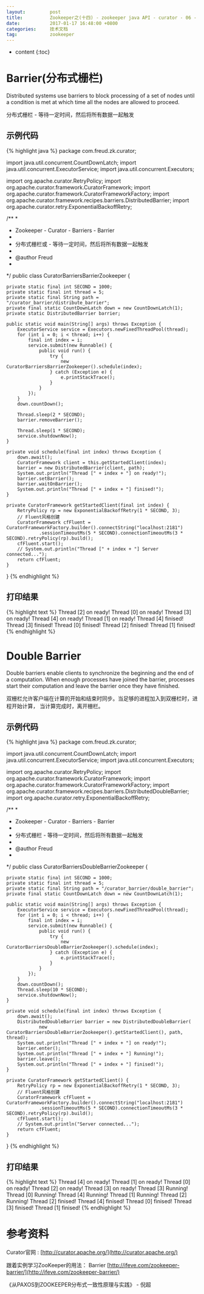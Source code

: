 ```yaml
---
layout:			post
title:			Zookeeper之(十四) - zookeeper java API - curator - 06 - barrier
date:			2017-01-17 16:48:00 +0800
categories:		技术文档
tag:			zookeeper
---
```


* content
{:toc}


Barrier(分布式栅栏)
=====================

Distributed systems use barriers to block processing of a set of nodes until a condition is met at which time all the nodes are allowed to proceed.

分布式栅栏 - 等待一定时间，然后将所有数据一起触发

示例代码
---------------------

{% highlight java %}
package com.freud.zk.curator;

import java.util.concurrent.CountDownLatch;
import java.util.concurrent.ExecutorService;
import java.util.concurrent.Executors;

import org.apache.curator.RetryPolicy;
import org.apache.curator.framework.CuratorFramework;
import org.apache.curator.framework.CuratorFrameworkFactory;
import org.apache.curator.framework.recipes.barriers.DistributedBarrier;
import org.apache.curator.retry.ExponentialBackoffRetry;

/**
 * 
 * Zookeeper - Curator - Barriers - Barrier
 * 
 * 分布式栅栏或 - 等待一定时间，然后将所有数据一起触发
 * 
 * @author Freud
 *
 */
public class CuratorBarriersBarrierZookeeper {

	private static final int SECOND = 1000;
	private static final int thread = 5;
	private static final String path = "/curator_barrier/distribute_barrier";
	private final static CountDownLatch down = new CountDownLatch(1);
	private static DistributedBarrier barrier;

	public static void main(String[] args) throws Exception {
		ExecutorService service = Executors.newFixedThreadPool(thread);
		for (int i = 0; i < thread; i++) {
			final int index = i;
			service.submit(new Runnable() {
				public void run() {
					try {
						new CuratorBarriersBarrierZookeeper().schedule(index);
					} catch (Exception e) {
						e.printStackTrace();
					}
				}
			});
		}
		down.countDown();

		Thread.sleep(2 * SECOND);
		barrier.removeBarrier();

		Thread.sleep(1 * SECOND);
		service.shutdownNow();
	}

	private void schedule(final int index) throws Exception {
		down.await();
		CuratorFramework client = this.getStartedClient(index);
		barrier = new DistributedBarrier(client, path);
		System.out.println("Thread [" + index + "] on ready!");
		barrier.setBarrier();
		barrier.waitOnBarrier();
		System.out.println("Thread [" + index + "] finised!");
	}

	private CuratorFramework getStartedClient(final int index) {
		RetryPolicy rp = new ExponentialBackoffRetry(1 * SECOND, 3);
		// Fluent风格创建
		CuratorFramework cfFluent = CuratorFrameworkFactory.builder().connectString("localhost:2181")
				.sessionTimeoutMs(5 * SECOND).connectionTimeoutMs(3 * SECOND).retryPolicy(rp).build();
		cfFluent.start();
		// System.out.println("Thread [" + index + "] Server connected...");
		return cfFluent;
	}
}
{% endhighlight %}

打印结果
---------------------

{% highlight text %}
Thread [2] on ready!
Thread [0] on ready!
Thread [3] on ready!
Thread [4] on ready!
Thread [1] on ready!
Thread [4] finised!
Thread [3] finised!
Thread [0] finised!
Thread [2] finised!
Thread [1] finised!
{% endhighlight %}


Double Barrier
=====================

Double barriers enable clients to synchronize the beginning and the end of a computation. When enough processes have joined the barrier, processes start their computation and leave the barrier once they have finished.

双栅栏允许客户端在计算的开始和结束时同步。当足够的进程加入到双栅栏时，进程开始计算， 当计算完成时，离开栅栏。 

示例代码
---------------------

{% highlight java %}
package com.freud.zk.curator;

import java.util.concurrent.CountDownLatch;
import java.util.concurrent.ExecutorService;
import java.util.concurrent.Executors;

import org.apache.curator.RetryPolicy;
import org.apache.curator.framework.CuratorFramework;
import org.apache.curator.framework.CuratorFrameworkFactory;
import org.apache.curator.framework.recipes.barriers.DistributedDoubleBarrier;
import org.apache.curator.retry.ExponentialBackoffRetry;

/**
 * 
 * Zookeeper - Curator - Barriers - Barrier
 * 
 * 分布式栅栏 - 等待一定时间，然后将所有数据一起触发
 * 
 * @author Freud
 *
 */
public class CuratorBarriersDoubleBarrierZookeeper {

	private static final int SECOND = 1000;
	private static final int thread = 5;
	private static final String path = "/curator_barrier/double_barrier";
	private final static CountDownLatch down = new CountDownLatch(1);

	public static void main(String[] args) throws Exception {
		ExecutorService service = Executors.newFixedThreadPool(thread);
		for (int i = 0; i < thread; i++) {
			final int index = i;
			service.submit(new Runnable() {
				public void run() {
					try {
						new CuratorBarriersDoubleBarrierZookeeper().schedule(index);
					} catch (Exception e) {
						e.printStackTrace();
					}
				}
			});
		}
		down.countDown();
		Thread.sleep(10 * SECOND);
		service.shutdownNow();
	}

	private void schedule(final int index) throws Exception {
		down.await();
		DistributedDoubleBarrier barrier = new DistributedDoubleBarrier(
				new CuratorBarriersDoubleBarrierZookeeper().getStartedClient(), path, thread);
		System.out.println("Thread [" + index + "] on ready!");
		barrier.enter();
		System.out.println("Thread [" + index + "] Running!");
		barrier.leave();
		System.out.println("Thread [" + index + "] finised!");
	}

	private CuratorFramework getStartedClient() {
		RetryPolicy rp = new ExponentialBackoffRetry(1 * SECOND, 3);
		// Fluent风格创建
		CuratorFramework cfFluent = CuratorFrameworkFactory.builder().connectString("localhost:2181")
				.sessionTimeoutMs(5 * SECOND).connectionTimeoutMs(3 * SECOND).retryPolicy(rp).build();
		cfFluent.start();
		// System.out.println("Server connected...");
		return cfFluent;
	}
}
{% endhighlight %}

打印结果
---------------------

{% highlight text %}
Thread [4] on ready!
Thread [1] on ready!
Thread [0] on ready!
Thread [2] on ready!
Thread [3] on ready!
Thread [3] Running!
Thread [0] Running!
Thread [4] Running!
Thread [1] Running!
Thread [2] Running!
Thread [2] finised!
Thread [4] finised!
Thread [0] finised!
Thread [3] finised!
Thread [1] finised!
{% endhighlight %}


参考资料
=====================

Curator官网 : [http://curator.apache.org/](http://curator.apache.org/)

跟着实例学习ZooKeeper的用法： Barrier [http://ifeve.com/zookeeper-barrier/](http://ifeve.com/zookeeper-barrier/)

《从PAXOS到ZOOKEEPER分布式一致性原理与实践》 - 倪超
